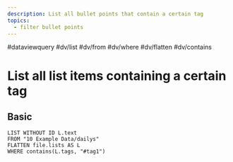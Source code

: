 ```yaml
---
description: List all bullet points that contain a certain tag
topics:
  - filter bullet points
---
```

#dataviewquery
#dv/list #dv/from #dv/where #dv/flatten #dv/contains

# List all list items containing a certain tag

## Basic 

```dataview
LIST WITHOUT ID L.text
FROM "10 Example Data/dailys"
FLATTEN file.lists AS L
WHERE contains(L.tags, "#tag1")
```